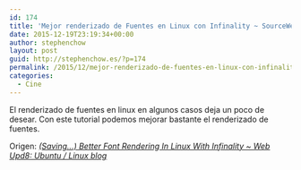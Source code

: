 ```yaml
---
id: 174
title: 'Mejor renderizado de Fuentes en Linux con Infinality ~ SourceWeb Upd8: Ubuntu / Linux blog'
date: 2015-12-19T23:19:34+00:00
author: stephenchow
layout: post
guid: http://stephenchow.es/?p=174
permalink: /2015/12/mejor-renderizado-de-fuentes-en-linux-con-infinality-sourceweb-upd8-ubuntu-linux-blog/
categories:
  - Cine
---
```

El renderizado de fuentes en linux en algunos casos deja un poco de desear. Con este tutorial podemos mejorar bastante el renderizado de fuentes.

Origen: _<a href="http://www.webupd8.org/2013/06/better-font-rendering-in-linux-with.html" target="_blank">(Saving...) Better Font Rendering In Linux With Infinality ~ Web Upd8: Ubuntu / Linux blog</a>_